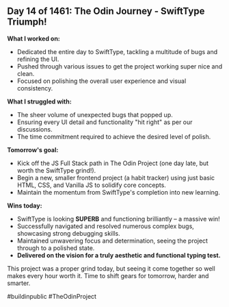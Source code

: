 ## Day 14 of 1461: The Odin Journey - SwiftType Triumph!

**What I worked on:**
- Dedicated the entire day to SwiftType, tackling a multitude of bugs and refining the UI.
- Pushed through various issues to get the project working super nice and clean.
- Focused on polishing the overall user experience and visual consistency.

**What I struggled with:**
- The sheer volume of unexpected bugs that popped up.
- Ensuring every UI detail and functionality "hit right" as per our discussions.
- The time commitment required to achieve the desired level of polish.

**Tomorrow's goal:**
- Kick off the JS Full Stack path in The Odin Project (one day late, but worth the SwiftType grind!).
- Begin a new, smaller frontend project (a habit tracker) using just basic HTML, CSS, and Vanilla JS to solidify core concepts.
- Maintain the momentum from SwiftType's completion into new learning.

**Wins today:**
- SwiftType is looking **SUPERB** and functioning brilliantly – a massive win!
- Successfully navigated and resolved numerous complex bugs, showcasing strong debugging skills.
- Maintained unwavering focus and determination, seeing the project through to a polished state.
- **Delivered on the vision for a truly aesthetic and functional typing test.**

This project was a proper grind today, but seeing it come together so well makes every hour worth it. Time to shift gears for tomorrow, harder and smarter.

#buildinpublic #TheOdinProject